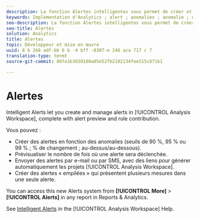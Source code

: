 ```yaml
---
description: La fonction Alertes intelligentes vous permet de créer et de gérer des alertes dans Analysis Workspace, avec l’aperçu des alertes et la contribution des règles.
keywords: Implémentation d'Analytics ; alert ; anomalies ; anomalie ; email ; sms ; plusieurs mesures
seo-description: La fonction Alertes intelligentes vous permet de créer et de gérer des alertes dans Analysis Workspace, avec l’aperçu des alertes et la contribution des règles.
seo-title: Alertes
solution: Analytics
title: Alertes
topic: Développeur et mise en œuvre
uuid: 8 b 266 adf-bb 6 b -4 bff -8307-e 246 aca 717 c 7
translation-type: tm+mt
source-git-commit: 86fe1b3650100a05e52fb2102134fee515c871b1

---
```



# Alertes

Intelligent Alerts let you create and manage alerts in [!UICONTROL Analysis Workspace], complete with alert preview and rule contribution.

Vous pouvez :

* Créer des alertes en fonction des anomalies (seuils de 90 %, 95 % ou 99 % ; % de changement ; au-dessus/au-dessous).
* Prévisualiser le nombre de fois où une alerte sera déclenchée.
* Envoyer des alertes par e-mail ou par SMS, avec des liens pour générer automatiquement les projets [!UICONTROL Analysis Workspace].
* Créer des alertes « empilées » qui présentent plusieurs mesures dans une seule alerte.

You can access this new Alerts system from **[!UICONTROL More]** &gt; **[!UICONTROL Alerts]** in any report in Reports &amp; Analytics.

See [Intelligent Alerts](https://marketing.adobe.com/resources/help/en_US/analytics/analysis-workspace/intellligent_alerts.html) in the [!UICONTROL Analysis Workspace] Help.

